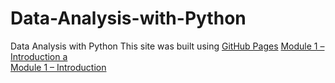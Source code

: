 # Data-Analysis-with-Python
Data Analysis with Python
This site was built using [GitHub Pages](https://pages.github.com/)
<a href="Module%201%20–%20Introduction.pdf" class="image fit">Module 1 – Introduction a </a><br/>
<a href="doc:Data-Analysis-with-Python/Module%201%20–%20Introduction.pdf" target="_blank">Module 1 – Introduction</a>
